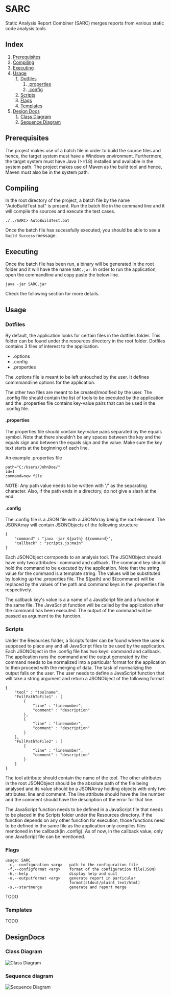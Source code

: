# SARC
Static Analysis Report Combiner (SARC) merges reports from various static code analysis tools.

## Index
1. [Prerequisites](#Prerequisites)
2. [Compiling](#Compiling)
3. [Executing](#Executing)
4. [Usage](#usage)
    1. [Dotfiles](#Dotfiles)
        1. [.properties](#.properties)
        2. [.config](#.config)
    2. [Scripts](#Scripts)
    3. [Flags](#Flags)
    4. [Templates](#Templates)
5. [Design Docs](#DesignDocs)
    1. [Class Diagram](#ClassDiagram)
    2. [Sequence Diagram](#SequenceDiagram)

## Prerequisites
The project makes use of a batch file in order to build the source files and hence, the target system must have a Windows environment.
Furthermore, the target system must have Java (>=1.8) installed and available in the system path.
The project makes use of Maven as the build tool and hence, Maven must also be in the system path.

## Compiling
In the root directory of the project, a batch file by the name "AutoBuildTest.bat" is present. 
Run the batch file in the command line and it will compile the sources and execute the test cases.  
```
./../SARC> AutoBuildTest.bat
```  
Once the batch file has sucessfully executed, you should be able to see a `Build Success` message.

## Executing
Once the batch file has been run, a binary will be generated in the root folder and it will have the name `SARC.jar`.
In order to run the application, open the commandline and copy paste the below line.  
```
java -jar SARC.jar
```  
Check the following section for more details.

## Usage
### Dotfiles
By default, the application looks for certain files in the dotfiles folder. This folder can be found under the resources directory in the root folder. Dotfiles contains 3 files of interest to the application. 
* .options
* .config
* .properties

The .options file is meant to be left untouched by the user. It defines commmandline options for the application. 

The other two files are meant to be created/modified by the user. The .config file should contain the list of tools to be executed by the application and the .properties file contains key-value pairs that can be used in the .config file.

#### .properties
The properties file should contain key-value pairs separated by the equals symbol. Note that there shouldn't be any spaces between the key and the equals sign and between the equals sign and the value. Make sure the key text starts at the beginning of each line. 

An example .properties file  
```
path="C:/Users/JohnDoe/"
id=1
command=new file
```

NOTE: Any path value needs to be written with '/' as the separating character. Also, if the path ends in a directory, do not give a slash at the end.

#### .config
The .config file is a JSON file with a JSONArray being the root element. The JSONArray will contain JSONObjects of the following structure 
```
{
    "command" : "java -jar ${path} ${command}",
    "callback" : "scripts.js:main"
}
```  
Each JSONObject corrsponds to an analysis tool. The JSONObject should have only two attributes : command and callback. The command key should hold the command to be executed by the application. Note that the string value for the command is a template string. The values will be substituted by looking up the .properties file. The ${path} and ${command} will be replaced by the values of the path and command keys in the .properties file respectively.

The callback key's value is a a name of a JavaScript file and a function in the same file. The JavaScript function will be called by the application after the command has been executed. The output of the command will be passed as argument to the function.

### Scripts
Under the Resources folder, a Scripts folder can be found where the user is supposed to place any and all JavaScript files to be used by the application. Each JSONObject in the .config file has two keys: command and callback. The application runs the command and the output generated by the command needs to be normalized into a particular format for the application to then proceed with the merging of data. The task of normalizing the output falls on the user. The user needs to define a JavaScript function that will take a string argument and return a JSONObject of the following format  
```
{
    "tool" : "toolname",
    "FullPathToFile1" : [
        {
            "line" : "linenumber",
            "comment" : "description"
        },
        {
            "line" : "linenumber",
            "comment" : "description"
        }
    ],
    "FullPathToFile2" : [
        {
            "line" : "linenumber",
            "comment" : "description"
        }
    ]
}
```

The tool attribute should contain the name of the tool. The other attributes in the root JSONObject should be the absolute path of the file being analysed and its value should be a JSONArray holding objects with only two attributes: line and comment. The line attribute should have the line number and the comment should have the description of the error for that line.

The JavaScript function needs to be defined in a JavaScript file that needs to be placed in the Scripts folder under the Resources directory. If the function depends on any other function for execution, those functions need to be defined in the same file as the application only compiles files mentioned in the callback(in .config). As of now, in the callback value, only one JavaScript file can be mentioned.  

### Flags
```
usage: SARC
 -c,--configuration <arg>   path to the configuration file
 -f,--configformat <arg>    format of the configuration file(JSON)
 -h,--help                  display help and quit
 -o,--outputformat <arg>    generate report in particular
                            format(stdout/plaint_text/html)
 -s,--startmerge            generate and report merge
```
TODO

### Templates
TODO

## DesignDocs
### Class Diagram
![Class Diagram](/resources/images/classDiagram.png "Class Diagram")
### Sequence diagram
![Sequence Diagram](/resources/images/sequenceDiagram.png "Sequence Diagram")